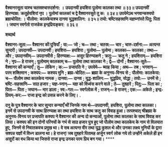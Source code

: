 **वैश्वानरसुता याश्च चतस्रश्चारुदर्शना: ।** **उपदानवी हयशिरा पुलोमा कालका तथा ॥ ३३॥** **उपदानवीं हिरण्याक्ष: क्रतुर्हयशिरां नृप ।** **पुलोमां कालकां च द्वे वैश्वानरसुते तु क: ॥ ३४॥** **उपयेमेऽथ भगवान्कश्यपो ब्रह्मचोदित: ।** **पौलोमा: कालकेयाश्च दानवा युद्धशालिन: ॥ ३५॥** **तयो: षष्टिसहस्राणि यज्ञघ्नांस्ते पितु: पिता ।** **जघान स्वर्गतो राजन्नेक इन्द्रप्रियङ्कर: ॥ ३६॥** 

**शब्दार्थ** 

**वैश्वानर-सुता:—** **वैश्वानर की पुत्रियाँ** **; या:—** **जो** **; च—** **तथा** **; चतस्र:—** **चार** **; चारु-दर्शना:—** **अत्यन्त सुन्दरी** **; उपदानवी—** **उपदानवी** **; हयशिरा—** **हयशिरा** **; पुलोमा—** **पुलोमा** **; कालका—** **कालका** **; तथा—** **और** **; उपदानवीम्—** **उपदानवीसे** **;** **हिरण्याक्ष:—** **असुर हिरण्याक्षने** **; क्रतु:—** **क्रतु ने** **; हयशिराम्—** **हयशिरा ने** **; नृप—** **हे राजन्** **; पुलोमाम् कालकाम् च—** **पुलोमा तथा कालका ने** **; द्वे—** **दोनों** **; वैश्वानर-सुते—** **वैश्वानर की कन्याएँ** **; तु—** **लेकिन** **; क:—** **प्रजापति ने** **; उपयेमे—** **ब्याह** **किया** **; अथ—** **तब** **; भगवान्—** **परम शक्तिमान** **; कश्यप:—** **कश्यप मुनि** **; ब्रह्म-चोदित:—** **ब्रह्मा के अनुनय-विनय से** **;** **पौलोमा: कालकेया: च—** **पौलोम तथा कालकेय नामक** **; दानवा:—** **दानव** **; युद्ध-शालिन:—** **युद्धप्रिय, योद्धा** **; तयो:—** **उनमें से** **; षष्टि-सहस्राणि—** **साठ हजार** **; यज्ञ-घ्नान्—** **यज्ञ को विध्वंस करने वाले** **; ते—** **तुश्हारे** **; पितु:—** **पिता का** **; पिता—** **पिता** **; जघान—** **मार डाला** **; स्व:-गत:—** **स्वर्गलोक में** **; राजन्—** **हे राजन्** **; एक:—** **अकेले** **; इन्द्र-प्रियम्-कर:—** **राजा इन्द्र** **को प्रसन्न करने के लिए।** **.** 

**दनु के पुत्र वैश्वानर के चार सुन्दर कन्याएँ थीं जिनके नाम थे—उपदानवी, हयशिरा,** **पुलोमा तथा कालका। इनमें से उपदानवी के साथ हिरण्याक्ष का तथा हयशिरा के साथ क्रतु** **का विवाह हुआ। तत्पश्चात् श्रीब्रह्मा के अनुनय-विनय पर प्रजापति कश्यप ने वैश्वानर की** **अन्य दो कन्याओं, पुलोमा तथा कालका के साथ विवाह कर लिया। कश्यप की इन दोनों** **पत्नियों के गर्भ से साठ हजार पुत्र हुए जो पौलोम तथा कालकेय के नाम से विलयात हुए,** **जिनमें से निवातकवच प्रमुख था। वे सब अत्यन्त वीर तथा युद्ध कुशल थे और उनका लक्ष्य** **मुनियों के द्वारा सश्पन्न यज्ञों में विध्न डालना था। हे राजन्! जब तुश्हारे पितामह अर्जुन स्वर्ग** **लोक गये तो उन्होंने अकेले ही इन असुरों का वध किया था जिससे राजा इन्द्र उनका परम** **प्रिय बन गया।** **** 